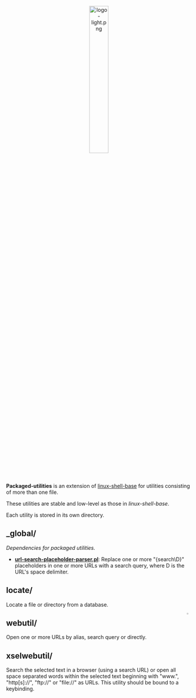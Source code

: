 
<p align='center'>
  <img src='https://raw.githubusercontent.com/linux-shell-base/linux-shell-base/images/logo-light.png' width='32%' alt='logo-light.png'>
</p>
</br>

**Packaged-utilities** is an extension of [linux-shell-base][linux-shell-base] for utilities consisting of more than one file.

These utilities are stable and low-level as those in *linux-shell-base*.

Each utility is stored in its own directory.

## _global/

*Dependencies for packaged utilities.*

* [**url-search-placeholder-parser.pl**][url-search-placeholder-parser.pl]: Replace one or more "{search\D}" placeholders in one or more URLs with a search query, where D is the URL's space delimiter.

## locate/

Locate a file or directory from a database.

<img src='/../images/gold-star.png' width='2.5%' align='right' disabled='true'>

## webutil/

Open one or more URLs by alias, search query or directly.

## xselwebutil/

Search the selected text in a browser (using a search URL) or open all space separated words within the selected text beginning with "www.", "http[s]://", "ftp://" or "file://" as URLs. This utility should be bound to a keybinding.



[linux-shell-base]: https://github.com/linux-shell-base/linux-shell-base

[url-search-placeholder-parser.pl]: https://github.com/linux-shell-base/packaged-utilities/blob/master/_global/url-search-placeholder-parser.pl
